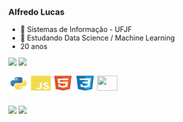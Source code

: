 ### Alfredo Lucas
- 📜 Sistemas de Informação - UFJF
- 🌱 Estudando Data Science / Machine Learning
- 20 anos


<div>
    <a href="https://github.com/AlfredoLSN"></a>
    <img height="180em" src="https://github-readme-stats.vercel.app/api?username=AlfredoLSN&theme=transparent&bg_color=000&border_color=30A3DC&show_icons=true&icon_color=30A3DC&title_color=E94D5F&text_color=FFF" >
    <img height="180em" src="https://github-readme-stats-git-masterrstaa-rickstaa.vercel.app/api/top-langs/?username=AlfredoLSN&layout=compact&bg_color=000&border_color=30A3DC&title_color=E94D5F&text_color=FFF">
    
</div>
<div style="display: inline_block"><br>
  <img align="center" alt="Python" height="30" width="40" src="https://raw.githubusercontent.com/devicons/devicon/master/icons/python/python-original.svg">
  <img align="center" alt="Js" height="30" width="40" src="https://raw.githubusercontent.com/devicons/devicon/master/icons/javascript/javascript-plain.svg">
  <img align="center" alt="HTML" height="30" width="40" src="https://raw.githubusercontent.com/devicons/devicon/master/icons/html5/html5-original.svg">
  <img align="center" alt="CSS" height="30" width="40" src="https://raw.githubusercontent.com/devicons/devicon/master/icons/css3/css3-original.svg">
  <img align="center" alt"Node"  height="30" width="40" src="https://cdn.jsdelivr.net/gh/devicons/devicon/icons/nodejs/nodejs-original.svg" /> 
</div>
</div>
  
  ##
 
<div> 
  <a href = "mailto:alfredolsn@hotmail.com"><img src="https://img.shields.io/badge/-Gmail-%23333?style=for-the-badge&logo=gmail&logoColor=white" target="_blank"></a>
  <a href="https://www.linkedin.com/in/alfredo-lucas-da-silva-neto-254a58271?lipi=urn%3Ali%3Apage%3Ad_flagship3_profile_view_base_contact_details%3BKigh%2BddGTPm8Z%2FV3tCSp7w%3D%3D" target="_blank"><img src="https://img.shields.io/badge/-LinkedIn-%230077B5?style=for-the-badge&logo=linkedin&logoColor=white" target="_blank"></a> 
  
</div>
